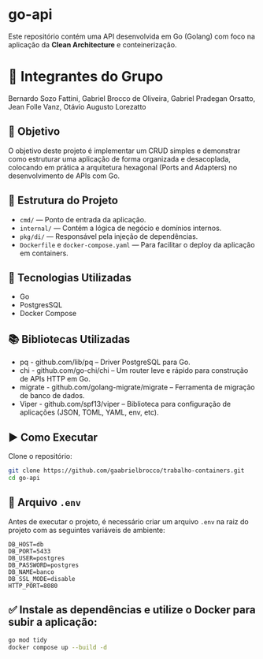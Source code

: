 # go-api

Este repositório contém uma API desenvolvida em Go (Golang) com foco na aplicação da **Clean Architecture** e conteinerização.

# 👤 Integrantes do Grupo

Bernardo Sozo Fattini, Gabriel Brocco de Oliveira, Gabriel Pradegan Orsatto, Jean Folle Vanz, Otávio Augusto Lorezatto

## 📌 Objetivo

O objetivo deste projeto é implementar um CRUD simples e demonstrar como estruturar uma aplicação de forma organizada e desacoplada, colocando em prática a arquitetura hexagonal (Ports and Adapters) no desenvolvimento de APIs com Go.

## 📁 Estrutura do Projeto

- `cmd/` — Ponto de entrada da aplicação.
- `internal/` — Contém a lógica de negócio e domínios internos.
- `pkg/di/` — Responsável pela injeção de dependências.
- `Dockerfile` e `docker-compose.yaml` — Para facilitar o deploy da aplicação em containers.

## 🚀 Tecnologias Utilizadas

- Go
- PostgresSQL
- Docker Compose

## 📚 Bibliotecas Utilizadas

- pq - github.com/lib/pq – Driver PostgreSQL para Go.
- chi - github.com/go-chi/chi – Um router leve e rápido para construção de APIs HTTP em Go.
- migrate - github.com/golang-migrate/migrate – Ferramenta de migração de banco de dados.
- Viper - github.com/spf13/viper – Biblioteca para configuração de aplicações (JSON, TOML, YAML, env, etc).

## ▶️ Como Executar

Clone o repositório:

```bash
git clone https://github.com/gaabrielbrocco/trabalho-containers.git
cd go-api
```
## 📝 Arquivo `.env`

Antes de executar o projeto, é necessário criar um arquivo `.env` na raiz do projeto com as seguintes variáveis de ambiente:

```env
DB_HOST=db
DB_PORT=5433
DB_USER=postgres
DB_PASSWORD=postgres
DB_NAME=banco
DB_SSL_MODE=disable
HTTP_PORT=8080
```
## ✅ Instale as dependências e utilize o Docker para subir a aplicação:

```bash
go mod tidy
docker compose up --build -d
